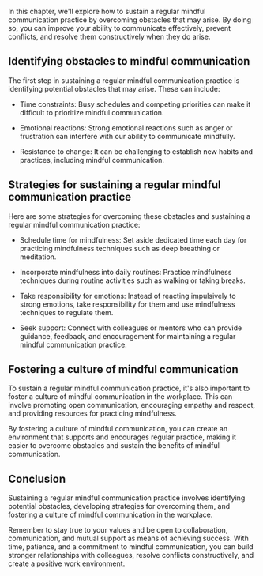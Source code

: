 
In this chapter, we'll explore how to sustain a regular mindful communication practice by overcoming obstacles that may arise. By doing so, you can improve your ability to communicate effectively, prevent conflicts, and resolve them constructively when they do arise.

Identifying obstacles to mindful communication
----------------------------------------------

The first step in sustaining a regular mindful communication practice is identifying potential obstacles that may arise. These can include:

* Time constraints: Busy schedules and competing priorities can make it difficult to prioritize mindful communication.

* Emotional reactions: Strong emotional reactions such as anger or frustration can interfere with our ability to communicate mindfully.

* Resistance to change: It can be challenging to establish new habits and practices, including mindful communication.

Strategies for sustaining a regular mindful communication practice
------------------------------------------------------------------

Here are some strategies for overcoming these obstacles and sustaining a regular mindful communication practice:

* Schedule time for mindfulness: Set aside dedicated time each day for practicing mindfulness techniques such as deep breathing or meditation.

* Incorporate mindfulness into daily routines: Practice mindfulness techniques during routine activities such as walking or taking breaks.

* Take responsibility for emotions: Instead of reacting impulsively to strong emotions, take responsibility for them and use mindfulness techniques to regulate them.

* Seek support: Connect with colleagues or mentors who can provide guidance, feedback, and encouragement for maintaining a regular mindful communication practice.

Fostering a culture of mindful communication
--------------------------------------------

To sustain a regular mindful communication practice, it's also important to foster a culture of mindful communication in the workplace. This can involve promoting open communication, encouraging empathy and respect, and providing resources for practicing mindfulness.

By fostering a culture of mindful communication, you can create an environment that supports and encourages regular practice, making it easier to overcome obstacles and sustain the benefits of mindful communication.

Conclusion
----------

Sustaining a regular mindful communication practice involves identifying potential obstacles, developing strategies for overcoming them, and fostering a culture of mindful communication in the workplace.

Remember to stay true to your values and be open to collaboration, communication, and mutual support as means of achieving success. With time, patience, and a commitment to mindful communication, you can build stronger relationships with colleagues, resolve conflicts constructively, and create a positive work environment.
